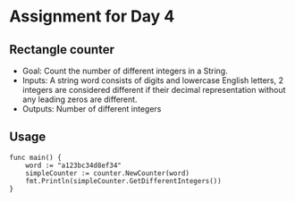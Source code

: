 # Assignment for Day 4

## Rectangle counter
- Goal: Count the number of different integers in a String.
- Inputs: A string word consists of digits and lowercase English
  letters, 2 integers are considered different if their decimal
  representation without any leading zeros are different.
- Outputs: Number of different integers

## Usage
```console
func main() {
    word := "a123bc34d8ef34"
    simpleCounter := counter.NewCounter(word)
    fmt.Println(simpleCounter.GetDifferentIntegers())
}
```
